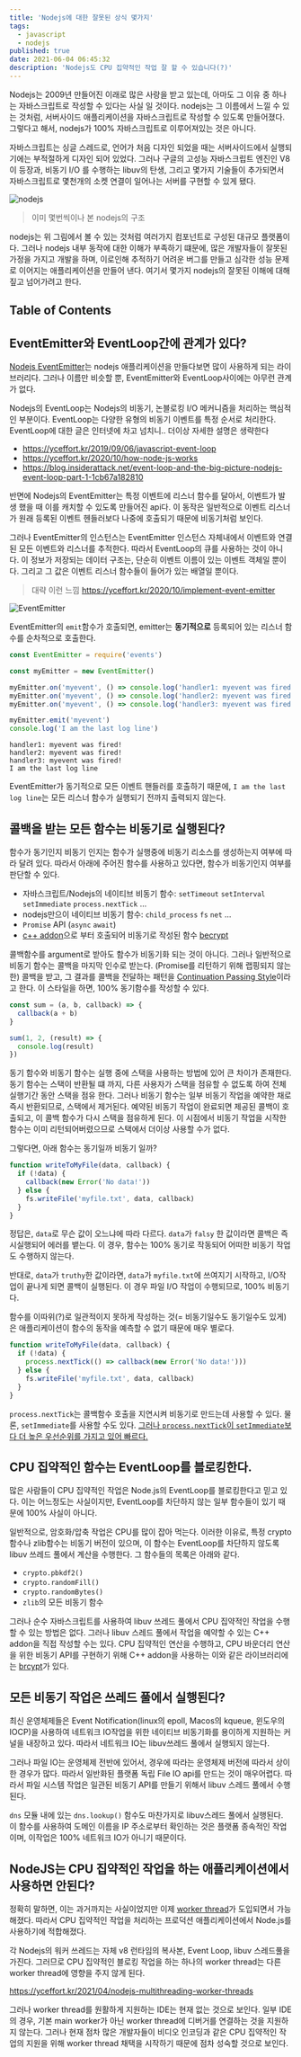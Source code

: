 ```yaml
---
title: 'Nodejs에 대한 잘못된 상식 몇가지'
tags:
  - javascript
  - nodejs
published: true
date: 2021-06-04 06:45:32
description: 'Nodejs도 CPU 집약적인 작업 잘 할 수 있습니다(?)'
---
```


Nodejs는 2009년 만들어진 이래로 많은 사랑을 받고 있는데, 아마도 그 이유 중 하나는 자바스크립트로 작성할 수 있다는 사실 일 것이다. nodejs는 그 이름에서 느낄 수 있는 것처럼, 서버사이드 애플리케이션을 자바스크립트로 작성할 수 있도록 만들어졌다. 그렇다고 해서, nodejs가 100% 자바스크립트로 이루어져있는 것은 아니다.

자바스크립트는 싱글 스레드로, 언어가 처음 디자인 되었을 때는 서버사이드에서 실행되기에는 부적절하게 디자인 되어 있었다. 그러나 구글의 고성능 자바스크립트 엔진인 V8이 등장과, 비동기 I/O 를 수행하는 libuv의 탄생, 그리고 몇가지 기술들이 추가되면서 자바스크립트로 몇천개의 소켓 연결이 일어나는 서버를 구현할 수 있게 됐다.

![nodejs](https://miro.medium.com/max/3840/1*-0Sa0i_g-gcL9sJqvecKEw.png)

> 이미 몇번씩이나 본 nodejs의 구조

nodejs는 위 그림에서 볼 수 있는 것처럼 여러가지 컴포넌트로 구성된 대규모 플랫폼이다. 그러나 nodejs 내부 동작에 대한 이해가 부족하기 떄문에, 많은 개발자들이 잘못된 가정을 가지고 개발을 하며, 이로인해 추적하기 어려운 버그를 만들고 심각한 성능 문제로 이어지는 애플리케이션을 만들어 낸다. 여기서 몇가지 nodejs의 잘못된 이해에 대해 짚고 넘어가려고 한다.

## Table of Contents

## EventEmitter와 EventLoop간에 관계가 있다?

[Nodejs EventEmitter](https://nodejs.org/api/events.html)는 nodejs 애플리케이션을 만들다보면 많이 사용하게 되는 라이브러리다. 그러나 이름만 비슷할 뿐, EventEmitter와 EventLoop사이에는 아무런 관계가 없다.

Nodejs의 EventLoop는 Nodejs의 비동기, 논블로킹 I/O 메커니즘을 처리하는 핵심적인 부분이다. EventLoop는 다양한 유형의 비동기 이벤트를 특정 순서로 처리한다. EventLoop에 대한 글은 인터넷에 차고 넘치니.. 더이상 자세한 설명은 생략한다

- https://yceffort.kr/2019/09/06/javascript-event-loop
- https://yceffort.kr/2020/10/how-node-js-works
- https://blog.insiderattack.net/event-loop-and-the-big-picture-nodejs-event-loop-part-1-1cb67a182810

반면에 Nodejs의 EventEmitter는 특정 이벤트에 리스너 함수를 달아서, 이벤트가 발생 했을 때 이를 캐치할 수 있도록 만들어진 api다. 이 동작은 일반적으로 이벤트 리스너가 원래 등록된 이벤트 헨들러보다 나중에 호출되기 때문에 비동기처럼 보인다.

그러나 EventEmitter의 인스턴스는 EventEmitter 인스턴스 자체내에서 이벤트와 연결된 모든 이벤트와 리스너를 추적한다. 따라서 EventLoop의 큐를 사용하는 것이 아니다. 이 정보가 저장되는 데이터 구조는, 단순히 이벤트 이름이 있는 이벤트 객체일 뿐이다. 그리고 그 값은 이벤트 리스너 함수들이 들어가 있는 배열일 뿐이다.

> 대략 이런 느낌 https://yceffort.kr/2020/10/implement-event-emitter

![EventEmitter](https://miro.medium.com/max/2180/1*9dCC-WJOstRw8vL1v5C6cA.jpeg)

EventEmitter의 `emit`함수가 호출되면, emitter는 **동기적으로** 등록되어 있는 리스너 함수를 순차적으로 호출한다.

```javascript
const EventEmitter = require('events')

const myEmitter = new EventEmitter()

myEmitter.on('myevent', () => console.log('handler1: myevent was fired!'))
myEmitter.on('myevent', () => console.log('handler2: myevent was fired!'))
myEmitter.on('myevent', () => console.log('handler3: myevent was fired!'))

myEmitter.emit('myevent')
console.log('I am the last log line')
```

```
handler1: myevent was fired!
handler2: myevent was fired!
handler3: myevent was fired!
I am the last log line
```

EventEmitter가 동기적으로 모든 이벤트 핸들러를 호출하기 때문에, `I am the last log line`는 모든 리스너 함수가 실행되기 전까지 출력되지 않는다.

## 콜백을 받는 모든 함수는 비동기로 실행된다?

함수가 동기인지 비동기 인지는 함수가 실행중에 비동기 리소스를 생성하는지 여부에 따라 달려 있다. 따라서 아래에 주어진 함수를 사용하고 있다면, 함수가 비동기인지 여부를 판단할 수 있다.

- 자바스크립트/Nodejs의 네이티브 비동기 함수: `setTimeout` `setInterval` `setImmediate` `process.nextTick` ...
- nodejs만으이 네이티브 비동기 함수: `child_process` `fs` `net` ...
- `Promise` API (`async` `await`)
- [c++ addon](https://nodejs.org/docs/latest/api/n-api.html)으로 부터 호출되어 비동기로 작성된 함수 [becrypt](https://www.npmjs.com/package/bcrypt)

콜백함수를 argument로 받아도 함수가 비동기화 되는 것이 아니다. 그러나 일반적으로 비동기 함수는 콜백을 마지막 인수로 받는다. (Promise를 리턴하기 위해 랩핑되지 않는 한) 콜백을 받고, 그 결과를 콜백을 전달하는 패턴을 [Continuation Passing Style](https://en.wikipedia.org/wiki/Continuation-passing_style)이라고 한다. 이 스타일을 하면, 100% 동기함수를 작성할 수 있다.

```javascript
const sum = (a, b, callback) => {
  callback(a + b)
}

sum(1, 2, (result) => {
  console.log(result)
})
```

동기 함수와 비동기 함수는 실행 중에 스택을 사용하는 방법에 있어 큰 차이가 존재한다. 동기 함수는 스택이 반환될 떄 까지, 다른 사용자가 스택을 점유할 수 없도록 하여 전체 실행기간 동안 스택을 점유 한다. 그러나 비동기 함수는 일부 비동기 작업을 예약한 채로 즉시 반환되므로, 스택에서 제거된다. 예약된 비동기 작업이 완료되면 제공된 콜백이 호출되고, 이 콜백 함수가 다시 스택을 점유하게 된다. 이 시점에서 비동기 작업을 시작한 함수는 이미 리턴되어버렸으므로 스택에서 더이상 사용할 수가 없다.

그렇다면, 아래 함수는 동기일까 비동기 일까?

```javascript
function writeToMyFile(data, callback) {
  if (!data) {
    callback(new Error('No data!'))
  } else {
    fs.writeFile('myfile.txt', data, callback)
  }
}
```

정답은, `data`로 무슨 값이 오느냐에 따라 다르다. `data`가 `falsy` 한 값이라면 콜백은 즉시실행되어 에러를 뱉는다. 이 경우, 함수는 100% 동기로 작동되어 어떠한 비동기 작업도 수행하지 않는다.

반대로, `data`가 `truthy`한 값이라면, `data`가 `myfile.txt`에 쓰여지기 시작하고, I/O작업이 끝나게 되면 콜백이 실행된다. 이 경우 파일 I/O 작업이 수행되므로, 100% 비동기다.

함수를 이따위(?)로 일관적이지 못하게 작성하는 것(= 비동기일수도 동기일수도 있게)은 애플리케이션이 함수의 동작을 예측할 수 없기 때문에 매우 별로다.

```javascript
function writeToMyFile(data, callback) {
  if (!data) {
    process.nextTick(() => callback(new Error('No data!')))
  } else {
    fs.writeFile('myfile.txt', data, callback)
  }
}
```

`process.nextTick`는 콜백함수 호출을 지연시켜 비동기로 만드는데 사용할 수 있다. 물론, `setImmediate`를 사용할 수도 있다. [그러나 `process.nextTick`이 `setImmediate`보다 더 높은 우선순위를 가지고 있어 빠르다.](https://stackoverflow.com/questions/15349733/setimmediate-vs-nexttick)

## CPU 집약적인 함수는 EventLoop를 블로킹한다.

많은 사람들이 CPU 집약적인 작업은 Node.js의 EventLoop를 블로킹한다고 믿고 있다. 이는 어느정도는 사실이지만, EventLoop를 차단하지 않는 일부 함수들이 있기 때문에 100% 사실이 아니다.

일반적으로, 암호화/압축 작업은 CPU를 많이 잡아 먹는다. 이러한 이유로, 특정 crypto 함수나 zlib함수는 비동기 버전이 있으며, 이 함수는 EventLoop를 차단하지 않도록 libuv 쓰레드 풀에서 계산을 수행한다. 그 함수들의 목록은 아래와 같다.

- `crypto.pbkdf2()`
- `crypto.randomFill()`
- `crypto.randomBytes()`
- `zlib`의 모든 비동기 함수

그러나 순수 자바스크립트를 사용하여 libuv 쓰레드 풀에서 CPU 집약적인 작업을 수행할 수 있는 방법은 없다. 그러나 libuv 스레드 풀에서 작업을 예약할 수 있는 C++ addon을 직접 작성할 수는 있다. CPU 집약적인 연산을 수행하고, CPU 바운더리 연산을 위한 비동기 API를 구현하기 위해 C++ addon을 사용하는 이와 같은 라이브러리에는 [brcypt](https://github.com/kelektiv/node.bcrypt.js)가 있다.

## 모든 비동기 작업은 쓰레드 풀에서 실행된다?

최신 운영체제들은 Event Notification(linux의 epoll, Macos의 kqueue, 윈도우의 IOCP)을 사용하여 네트워크 IO작업을 위한 네이티브 비동기화를 용이하게 지원하는 커널을 내장하고 있다. 따라서 네트워크 IO는 libuv쓰레드 풀에서 실행되지 않는다.

그러나 파일 IO는 운영체제 전반에 있어서, 경우에 따라는 운영체제 버전에 따라서 상이한 경우가 많다. 따라서 일반화된 플랫폼 독립 File IO api를 만드는 것이 매우어렵다. 따라서 파일 시스템 작업은 일관된 비동기 API를 만들기 위해서 libuv 스레드 풀에서 수행된다.

`dns` 모듈 내에 있는 `dns.lookup()` 함수도 마찬가지로 libuv스레드 풀에서 실행된다. 이 함수를 사용하여 도메인 이름을 IP 주소로부터 확인하는 것은 플랫폼 종속적인 작업이며, 이작업은 100% 네트워크 IO가 아니기 때문이다.

## NodeJS는 CPU 집약적인 작업을 하는 애플리케이션에서 사용하면 안된다?

정확히 말하면, 이는 과거까지는 사실이었지만 이제 [worker thread](https://www.google.com/search?q=worker_thread&oq=worker_thread&aqs=chrome..69i57j0i10i19i30j0i19i30l8.2621j1j1&sourceid=chrome&ie=UTF-8)가 도입되면서 가능해졌다. 따라서 CPU 집약적인 작업을 처리하는 프로덕션 애플리케이션에서 Node.js를 사용하기에 적합해졌다. 

각 Nodejs의 워커 쓰레드는 자체 v8 런타임의 복사본, Event Loop, libuv 스레드풀을 가진다. 그러므로 CPU 집약적인 블로킹 작업을 하는 하나의 worker thread는 다른 worker thread에 영향을 주지 않게 된다.

https://yceffort.kr/2021/04/nodejs-multithreading-worker-threads

그러나 worker thread를 원활하게 지원하는 IDE는 현재 없는 것으로 보인다. 일부 IDE의 경우, 기본 main worker가 아닌 worker thread에 디버거를 연결하는 것을 지원하지 않는다. 그러나 현재 점차 많은 개발자들이 비디오 인코딩과 같은 CPU 집약적인 작업의 지원을 위해 worker thread 채택을 시작하기 때문에 점차 성숙할 것으로 보인다.